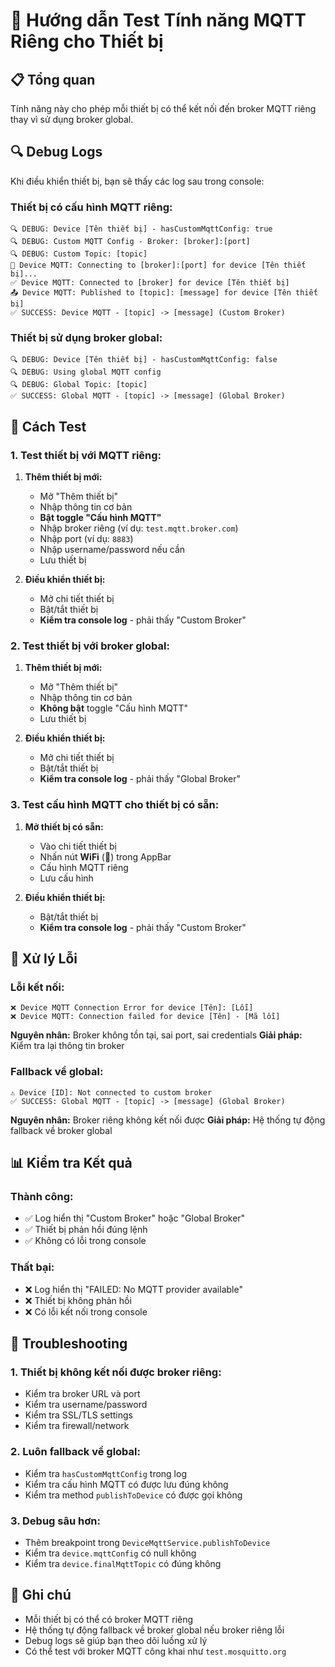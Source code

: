 # 🧪 Hướng dẫn Test Tính năng MQTT Riêng cho Thiết bị

## 📋 Tổng quan
Tính năng này cho phép mỗi thiết bị có thể kết nối đến broker MQTT riêng thay vì sử dụng broker global.

## 🔍 Debug Logs
Khi điều khiển thiết bị, bạn sẽ thấy các log sau trong console:

### Thiết bị có cấu hình MQTT riêng:
```
🔍 DEBUG: Device [Tên thiết bị] - hasCustomMqttConfig: true
🔍 DEBUG: Custom MQTT Config - Broker: [broker]:[port]
🔍 DEBUG: Custom Topic: [topic]
🔄 Device MQTT: Connecting to [broker]:[port] for device [Tên thiết bị]...
✅ Device MQTT: Connected to [broker] for device [Tên thiết bị]
📤 Device MQTT: Published to [topic]: [message] for device [Tên thiết bị]
✅ SUCCESS: Device MQTT - [topic] -> [message] (Custom Broker)
```

### Thiết bị sử dụng broker global:
```
🔍 DEBUG: Device [Tên thiết bị] - hasCustomMqttConfig: false
🔍 DEBUG: Using global MQTT config
🔍 DEBUG: Global Topic: [topic]
✅ SUCCESS: Global MQTT - [topic] -> [message] (Global Broker)
```

## 🧪 Cách Test

### 1. Test thiết bị với MQTT riêng:
1. **Thêm thiết bị mới:**
   - Mở "Thêm thiết bị"
   - Nhập thông tin cơ bản
   - **Bật toggle "Cấu hình MQTT"**
   - Nhập broker riêng (ví dụ: `test.mqtt.broker.com`)
   - Nhập port (ví dụ: `8883`)
   - Nhập username/password nếu cần
   - Lưu thiết bị

2. **Điều khiển thiết bị:**
   - Mở chi tiết thiết bị
   - Bật/tắt thiết bị
   - **Kiểm tra console log** - phải thấy "Custom Broker"

### 2. Test thiết bị với broker global:
1. **Thêm thiết bị mới:**
   - Mở "Thêm thiết bị"
   - Nhập thông tin cơ bản
   - **Không bật** toggle "Cấu hình MQTT"
   - Lưu thiết bị

2. **Điều khiển thiết bị:**
   - Mở chi tiết thiết bị
   - Bật/tắt thiết bị
   - **Kiểm tra console log** - phải thấy "Global Broker"

### 3. Test cấu hình MQTT cho thiết bị có sẵn:
1. **Mở thiết bị có sẵn:**
   - Vào chi tiết thiết bị
   - Nhấn nút **WiFi** (📶) trong AppBar
   - Cấu hình MQTT riêng
   - Lưu cấu hình

2. **Điều khiển thiết bị:**
   - Bật/tắt thiết bị
   - **Kiểm tra console log** - phải thấy "Custom Broker"

## 🚨 Xử lý Lỗi

### Lỗi kết nối:
```
❌ Device MQTT Connection Error for device [Tên]: [Lỗi]
❌ Device MQTT: Connection failed for device [Tên] - [Mã lỗi]
```
**Nguyên nhân:** Broker không tồn tại, sai port, sai credentials
**Giải pháp:** Kiểm tra lại thông tin broker

### Fallback về global:
```
⚠️ Device [ID]: Not connected to custom broker
✅ SUCCESS: Global MQTT - [topic] -> [message] (Global Broker)
```
**Nguyên nhân:** Broker riêng không kết nối được
**Giải pháp:** Hệ thống tự động fallback về broker global

## 📊 Kiểm tra Kết quả

### Thành công:
- ✅ Log hiển thị "Custom Broker" hoặc "Global Broker"
- ✅ Thiết bị phản hồi đúng lệnh
- ✅ Không có lỗi trong console

### Thất bại:
- ❌ Log hiển thị "FAILED: No MQTT provider available"
- ❌ Thiết bị không phản hồi
- ❌ Có lỗi kết nối trong console

## 🔧 Troubleshooting

### 1. Thiết bị không kết nối được broker riêng:
- Kiểm tra broker URL và port
- Kiểm tra username/password
- Kiểm tra SSL/TLS settings
- Kiểm tra firewall/network

### 2. Luôn fallback về global:
- Kiểm tra `hasCustomMqttConfig` trong log
- Kiểm tra cấu hình MQTT có được lưu đúng không
- Kiểm tra method `publishToDevice` có được gọi không

### 3. Debug sâu hơn:
- Thêm breakpoint trong `DeviceMqttService.publishToDevice`
- Kiểm tra `device.mqttConfig` có null không
- Kiểm tra `device.finalMqttTopic` có đúng không

## 📝 Ghi chú
- Mỗi thiết bị có thể có broker MQTT riêng
- Hệ thống tự động fallback về broker global nếu broker riêng lỗi
- Debug logs sẽ giúp bạn theo dõi luồng xử lý
- Có thể test với broker MQTT công khai như `test.mosquitto.org`


